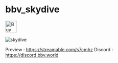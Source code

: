 # bbv_skydive

<a href='https://ko-fi.com/G2G0N78P7' target='_blank'><img height='36' style='border:0px;height:36px;' src='https://storage.ko-fi.com/cdn/kofi2.png?v=3' border='0' alt='Buy Me a Coffee at ko-fi.com' /></a>
 
![skydive](https://github.com/BuddyNotFound/bbv_skydive/assets/74051918/40c1bf57-033a-41d6-872a-5353323d036b)

Preview : https://streamable.com/s7cmhz
Discord : https://discord.bbv.world
